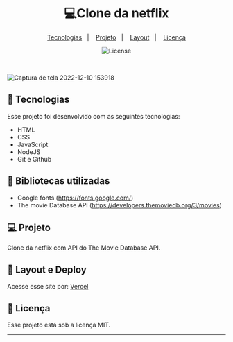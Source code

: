 <h1 align="center">💻Clone da netflix </h1>
<p align="center">
  <a href="#-tecnologias">Tecnologias</a>&nbsp;&nbsp;&nbsp;|&nbsp;&nbsp;&nbsp;
  <a href="#-projeto">Projeto</a>&nbsp;&nbsp;&nbsp;|&nbsp;&nbsp;&nbsp;
  <a href="#-layout">Layout</a>&nbsp;&nbsp;&nbsp;|&nbsp;&nbsp;&nbsp;
  <a href="#memo-licença">Licença</a>
</p>
<p align="center">
  <img alt="License" src="https://img.shields.io/static/v1?label=license&message=MIT&color=49AA26&labelColor=000000">
</p>
<br>

![Captura de tela 2022-12-10 153918](https://user-images.githubusercontent.com/102835801/206870463-94e63a95-2c3e-4542-a2f5-d1ea2363a7ca.png)

## 🚀 Tecnologias

Esse projeto foi desenvolvido com as seguintes tecnologias:

- HTML
- CSS
- JavaScript
- NodeJS
- Git e Github

## 📍 Bibliotecas utilizadas
- Google fonts (https://fonts.google.com/)
- The movie Database API (https://developers.themoviedb.org/3/movies)


## 💻 Projeto
Clone da netflix com API do The Movie Database API.
## 🔖 Layout e Deploy

Acesse esse site por: [Vercel](https://netflix-clone-lrauane.vercel.app/)

## :memo: Licença

Esse projeto está sob a licença MIT.

---

